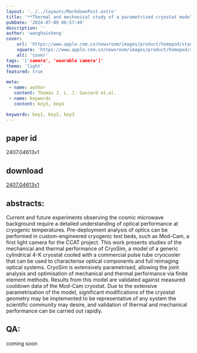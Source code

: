 ```yaml
---
layout: '../../layouts/MarkdownPost.astro'
title: '**Thermal and mechanical study of a parametrised cryostat model for optical characterisation of upcoming CMB experiments**'
pubDate: '2024-07-09 06:57:49'
description: ''
author: 'wanghaisheng'
cover:
    url: 'https://www.apple.com.cn/newsroom/images/product/homepod/standard/Apple-HomePod-hero-230118_big.jpg.large_2x.jpg'
    square: 'https://www.apple.com.cn/newsroom/images/product/homepod/standard/Apple-HomePod-hero-230118_big.jpg.large_2x.jpg'
    alt: 'cover'
tags: '['camera', 'wearable camera']' 
theme: 'light'
featured: true

meta:
 - name: author
   content: Thomas J. L. J. Gascard et.al.
 - name: keywords
   content: key3, key4

keywords: key1, key2, key3
---
```


## paper id
2407.04613v1
## download
[2407.04613v1](http://arxiv.org/abs/2407.04613v1)
## abstracts:
Current and future experiments observing the cosmic microwave background require a detailed understanding of optical performance at cryogenic temperatures. Pre-deployment analysis of optics can be performed in custom-engineered cryogenic test beds, such as Mod-Cam, a first light camera for the CCAT project. This work presents studies of the mechanical and thermal performance of CryoSim, a model of a generic cylindrical 4-K cryostat cooled with a commercial pulse tube cryocooler that can be used to characterise optical components and full reimaging optical systems. CryoSim is extensively parametrised, allowing the joint analysis and optimisation of mechanical and thermal performance via finite element methods. Results from this model are validated against measured cooldown data of the Mod-Cam cryostat. Due to the extensive parametrisation of the model, significant modifications of the cryostat geometry may be implemented to be representative of any system the scientific community may desire, and validation of thermal and mechanical performance can be carried out rapidly.
## QA:
coming soon
